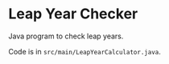 # Leap Year Checker

Java program to check leap years.

Code is in `src/main/LeapYearCalculator.java`.
